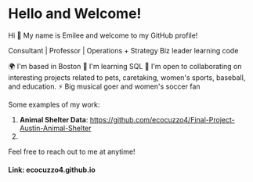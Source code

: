# Hello and Welcome!

Hi 👋 My name is Emilee and welcome to my GitHub profile!

Consultant | Professor | Operations + Strategy 
Biz leader learning code 

 🌍  I'm based in Boston
 🧠  I'm learning SQL
 🤝  I'm open to collaborating on interesting projects related to pets, caretaking, women's sports, baseball, and education.
 ⚡  Big musical goer and women's soccer fan

Some examples of my work:

1. **Animal Shelter Data**: https://github.com/ecocuzzo4/Final-Project-Austin-Animal-Shelter
2. 

Feel free to reach out to me at anytime! 

#### Link: ecocuzzo4.github.io
